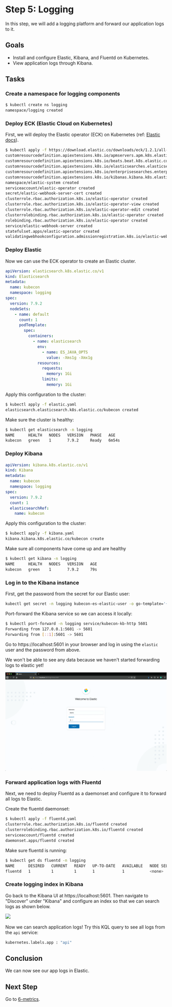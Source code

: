 # Step 5: Logging

In this step, we will add a logging platform and forward our application logs to it. 

## Goals

* Install and configure Elastic, Kibana, and Fluentd on Kubernetes.
* View application logs through Kibana.

## Tasks

### Create a namespace for logging components

```bash
$ kubectl create ns logging
namespace/logging created
```

### Deploy ECK (Elastic Cloud on Kubernetes)

First, we will deploy the Elastic operator (ECK) on Kubernetes (ref: [Elastic docs](https://www.elastic.co/guide/en/cloud-on-k8s/current/k8s-deploy-eck.html)).

```bash
$ kubectl apply -f https://download.elastic.co/downloads/eck/1.2.1/all-in-one.yaml
customresourcedefinition.apiextensions.k8s.io/apmservers.apm.k8s.elastic.co created
customresourcedefinition.apiextensions.k8s.io/beats.beat.k8s.elastic.co created
customresourcedefinition.apiextensions.k8s.io/elasticsearches.elasticsearch.k8s.elastic.co created
customresourcedefinition.apiextensions.k8s.io/enterprisesearches.enterprisesearch.k8s.elastic.co created
customresourcedefinition.apiextensions.k8s.io/kibanas.kibana.k8s.elastic.co created
namespace/elastic-system created
serviceaccount/elastic-operator created
secret/elastic-webhook-server-cert created
clusterrole.rbac.authorization.k8s.io/elastic-operator created
clusterrole.rbac.authorization.k8s.io/elastic-operator-view created
clusterrole.rbac.authorization.k8s.io/elastic-operator-edit created
clusterrolebinding.rbac.authorization.k8s.io/elastic-operator created
rolebinding.rbac.authorization.k8s.io/elastic-operator created
service/elastic-webhook-server created
statefulset.apps/elastic-operator created
validatingwebhookconfiguration.admissionregistration.k8s.io/elastic-webhook.k8s.elastic.co created
```

### Deploy Elastic

Now we can use the ECK operator to create an Elastic cluster.

```yaml
apiVersion: elasticsearch.k8s.elastic.co/v1
kind: Elasticsearch
metadata:
  name: kubecon
  namespace: logging
spec:
  version: 7.9.2
  nodeSets:
    - name: default
      count: 1
      podTemplate:
        spec:
          containers:
            - name: elasticsearch
              env:
                - name: ES_JAVA_OPTS
                  value: -Xms1g -Xmx1g
              resources:
                requests:
                  memory: 1Gi
                limits:
                  memory: 1Gi
```

Apply this configuration to the cluster:

```bash
$ kubectl apply -f elastic.yaml
elasticsearch.elasticsearch.k8s.elastic.co/kubecon created
```

Make sure the cluster is healthy:

```bash
$ kubectl get elasticsearch -n logging
NAME      HEALTH   NODES   VERSION   PHASE   AGE
kubecon   green    1       7.9.2     Ready   6m54s
```

### Deploy Kibana

```yaml
apiVersion: kibana.k8s.elastic.co/v1
kind: Kibana
metadata:
  name: kubecon
  namespace: logging
spec:
  version: 7.9.2
  count: 1
  elasticsearchRef:
    name: kubecon
```

Apply this configuration to the cluster:

```bash
$ kubectl apply -f kibana.yaml
kibana.kibana.k8s.elastic.co/kubecon create
```

Make sure all components have come up and are healthy

```bash
$ kubectl get kibana -n logging
NAME      HEALTH   NODES   VERSION   AGE
kubecon   green    1       7.9.2     79s
```

### Log in to the Kibana instance

First, get the password from the secret for our Elastic user:

```bash
kubectl get secret -n logging kubecon-es-elastic-user -o go-template='{{.data.elastic | base64decode}}'
```

Port-forward the Kibana service so we can access it locally:

```bash
$ kubectl port-forward -n logging service/kubecon-kb-http 5601
Forwarding from 127.0.0.1:5601 -> 5601
Forwarding from [::1]:5601 -> 5601
```

Go to https://localhost:5601 in your browser and log in using the `elastic` user and the password from above.

We won't be able to see any data because we haven't started forwarding logs to elastic yet!

![](../images/kibana-login-no-data.gif)

### Forward application logs with Fluentd

Next, we need to deploy Fluentd as a daemonset and configure it to forward all logs to Elastic.

Create the fluentd daemonset:

```bash
$ kubectl apply -f fluentd.yaml
clusterrole.rbac.authorization.k8s.io/fluentd created
clusterrolebinding.rbac.authorization.k8s.io/fluentd created
serviceaccount/fluentd created
daemonset.apps/fluentd created
```

Make sure fluentd is running:

```bash
$ kubectl get ds fluentd -n logging
NAME      DESIRED   CURRENT   READY   UP-TO-DATE   AVAILABLE   NODE SELECTOR   AGE
fluentd   1         1         1       1            1           <none>          17s
```

### Create logging index in Kibana

Go back to the Kibana UI at https://localhost:5601.
Then navigate to "Discover" under "Kibana" and configure an index
so that we can search logs as shown below.

![](../images/kibana-create-index.gif)

Now we can search application logs!
Try this KQL query to see all logs from the `api` service:

```bash
kubernetes.labels.app : "api"
```

## Conclusion

We can now see our app logs in Elastic.

## Next Step

Go to [6-metrics](../6-metrics/README.md).
